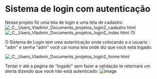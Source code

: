 <h1>Sistema de login com autenticação</h1>

Nesse projeto fiz uma tela de login e uma tela de cadastro:
![_C__Users_Vladimir_Documents_projetos_login2_cadastro html](https://user-images.githubusercontent.com/88683191/155923470-482658a3-aedb-437d-ae00-4443f3304b2e.png)
![_C__Users_Vladimir_Documents_projetos_login2_index html (1)](https://user-images.githubusercontent.com/88683191/155923909-f40b0aac-df5b-452c-9642-c07e042687ad.png)

O Sistema de Login tem uma autenticação onde colocando a o usuario : "adm" e senha "adm" você cai numa tela onde diz que você está logado:

![_C__Users_Vladimir_Documents_projetos_login2_home html](https://user-images.githubusercontent.com/88683191/155923614-14cd5ea2-2844-4dcd-b38a-7e3dcb5358ea.png)

Tentar ir até a pagina de "logado" sem fazer a validação te retornará um alerta dizendo que você não está autenticado:
![image](https://user-images.githubusercontent.com/88683191/155923787-c4e8a8d3-4f81-4145-a02e-4d9dba245655.png)
